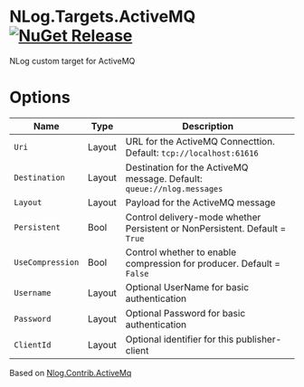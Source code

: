 # NLog.Targets.ActiveMQ [![NuGet Release](https://img.shields.io/nuget/vpre/NLog.Targets.ActiveMQ.svg)](https://nuget.org/packages/NLog.Targets.ActiveMQ) 
NLog custom target for ActiveMQ

# Options

| Name    | Type   | Description |
|---------|--------|-------------|
| `Uri` | Layout | URL for the ActiveMQ Connecttion. Default: `tcp://localhost:61616`  |
| `Destination` | Layout | Destination for the ActiveMQ message. Default: `queue://nlog.messages` |
| `Layout`  | Layout | Payload for the ActiveMQ message |
| `Persistent` | Bool | Control delivery-mode whether Persistent or NonPersistent. Default = `True` |
| `UseCompression` | Bool | Control whether to enable compression for producer. Default = `False` |
| `Username` | Layout | Optional UserName for basic authentication |
| `Password` | Layout | Optional Password for basic authentication |
| `ClientId` | Layout | Optional identifier for this publisher-client |

Based on [Nlog.Contrib.ActiveMq](https://github.com/NLog/NLog.Contrib.ActiveMQ)
